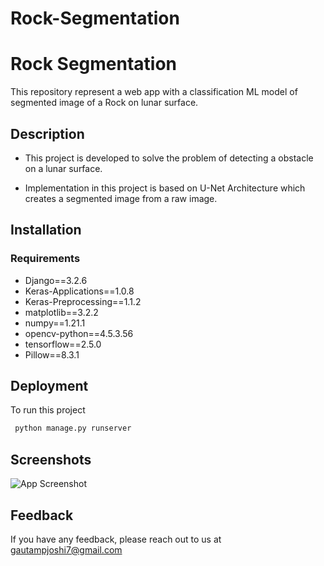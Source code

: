 # Rock-Segmentation
# Rock Segmentation

This repository represent a web app with a classification ML model of segmented image of a Rock on lunar surface.






## Description

- This project is developed to solve the problem of detecting a obstacle on a lunar surface.

- Implementation in this project is based on U-Net Architecture which creates a segmented image from a raw image.






## Installation
### Requirements

- Django==3.2.6
- Keras-Applications==1.0.8
- Keras-Preprocessing==1.1.2
- matplotlib==3.2.2
- numpy==1.21.1
- opencv-python==4.5.3.56
- tensorflow==2.5.0
- Pillow==8.3.1







## Deployment

To run this project 

```bash
 python manage.py runserver
```


## Screenshots

![App Screenshot](C:\Users\Gautam\Documents\Desktop\p1.png)





## Feedback

If you have any feedback, please reach out to us at gautampjoshi7@gmail.com

